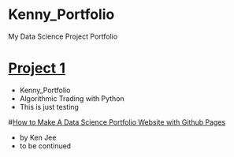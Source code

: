 # Kenny_Portfolio
My Data Science Project Portfolio

# [Project 1](https://github.com/klzx99/Kenny_Portfolio/blob/main/Algo%20Trading.py)

* Kenny_Portfolio
* Algorithmic Trading with Python
* This is just testing

#[How to Make A Data Science Portfolio Website with Github Pages](https://youtu.be/1aXk2RViq3c)
* by Ken Jee
* to be continued
